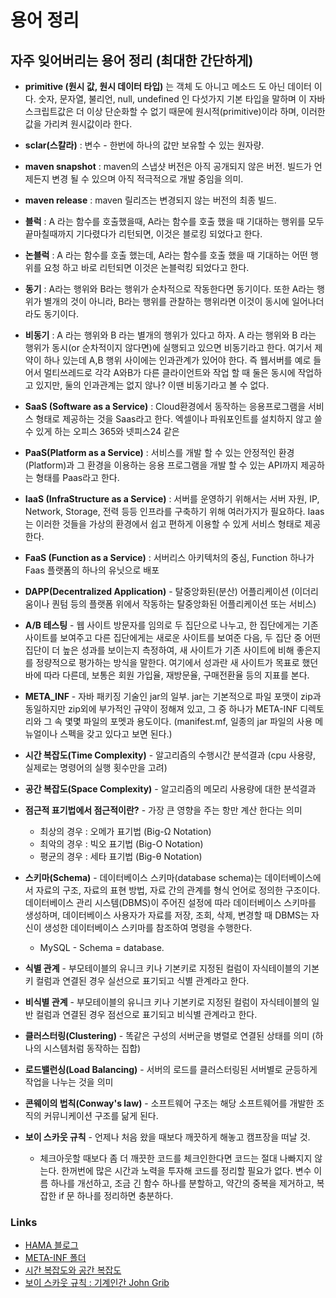 # 용어 정리

## 자주 잊어버리는 용어 정리 (최대한 간단하게)

- **primitive (원시 값, 원시 데이터 타입)** 는 객체 도 아니고  메소드 도 아닌 데이터 이다. 숫자, 문자열, 불리언, null, undefined 인 다섯가지 기본 타입을 말하며 이 자바스크립트값은 더 이상 단순화할 수 없기 때문에 원시적(primitive)이라 하며, 이러한 값을 가리켜 원시값이라 한다.

- **sclar(스칼라)** : 변수 - 한번에 하나의 값만 보유할 수 있는 원자량.

- **maven snapshot** : maven의 스냅샷 버전은 아직 공개되지 않은 버전. 빌드가 언제든지 변경 될 수 있으며 아직 적극적으로 개발 중임을 의미.

- **maven release** : maven 릴리즈는 변경되지 않는 버전의 최종 빌드.

- **블럭** : A 라는 함수를 호출했을때, A라는 함수를 호출 했을 때 기대하는 행위를 모두 끝마칠때까지 기다렸다가 리턴되면, 이것은 블로킹 되었다고 한다.

- **논블럭** : A 라는 함수를 호출 했는데, A라는 함수를 호출 했을 때 기대하는 어떤 행위를  요청 하고 바로 리턴되면 이것은 논블럭킹 되었다고 한다.

- **동기** : A라는 행위와  B라는 행위가 순차적으로 작동한다면 동기이다. 또한 A라는 행위가 별개의 것이 아니라, B라는 행위를 관찰하는 행위라면 이것이 동시에 일어나더라도 동기이다.

- **비동기** : A 라는 행위와 B 라는 별개의 행위가 있다고 하자. A 라는 행위와 B 라는 행위가 동시(or 순차적이지 않다면)에 실행되고 있으면 비동기라고 한다. 여기서 제약이 하나 있는데 A,B 행위 사이에는 인과관계가 있어야 한다. 즉 웹서버를 예로 들어서 멀티쓰레드로 각각 A와B가 다른 클라이언트와 작업 할 때 둘은 동시에 작업하고 있지만, 둘의 인과관계는 없지 않나? 이땐 비동기라고 볼 수 없다.

- **SaaS (Software as a Service)** : Cloud환경에서 동작하는 응용프로그램을 서비스 형태로 제공하는 것을 Saas라고 한다. 엑셀이나 파워포인트를 설치하지 않고 쓸 수 있게 하는 오피스 365와 넷피스24 같은

- **PaaS(Platform as a Service)** : 서비스를 개발 할 수 있는 안정적인 환경(Platform)과 그 환경을 이용하는 응용 프로그램을 개발 할 수 있는 API까지 제공하는 형태를 Paas라고 한다.

- **IaaS (InfraStructure as a Service)** : 서버를 운영하기 위해서는 서버 자원, IP, Network, Storage, 전력 등등 인프라를 구축하기 위해 여러가지가 필요하다. Iaas는 이러한 것들을 가상의 환경에서 쉽고 편하게 이용할 수 있게 서비스 형태로 제공한다.

- **FaaS (Function as a Service)** : 서버리스 아키텍처의 중심, Function 하나가 Faas 플랫폼의 하나의 유닛으로 배포

- **DAPP(Decentralized Application)** - 탈중앙화된(분산) 어플리케이션 (이더리움이나 퀀텀 등의 플랫폼 위에서 작동하는 탈중앙화된 어플리케이션 또는 서비스)

- **A/B 테스팅** - 웹 사이트 방문자를 임의로 두 집단으로 나누고, 한 집단에게는 기존 사이트를 보여주고 다른 집단에게는 새로운 사이트를 보여준 다음, 두 집단 중 어떤 집단이 더 높은 성과를 보이는지 측정하여, 새 사이트가 기존 사이트에 비해 좋은지를 정량적으로 평가하는 방식을 말한다. 여기에서 성과란 새 사이트가 목표로 했던 바에 따라 다른데, 보통은 회원 가입율, 재방문율, 구매전환율 등의 지표를 본다.

- **META_INF** - 자바 패키징 기술인 jar의 일부. jar는 기본적으로 파일 포맷이 zip과 동일하지만 zip외에 부가적인 규약이 정해져 있고, 그 중 하나가 META-INF 디렉토리와 그 속 몇몇 파일의 포멧과 용도이다. (manifest.mf, 일종의 jar 파일의 사용 메뉴얼이나 스펙을 갖고 있다고 보면 된다.)

- **시간 복잡도(Time Complexity)** - 알고리즘의 수행시간 분석결과 (cpu 사용량, 실제로는 명령어의 실행 횟수만을 고려)

- **공간 복잡도(Space Complexity)** - 알고리즘의 메모리 사용량에 대한 분석결과

- **점근적 표기법에서 점근적이란?** - 가장 큰 영향을 주는 항만 계산 한다는 의미
   - 최상의 경우 : 오메가 표기법 (Big-Ω Notation)
    - 최악의 경우 : 빅오 표기법 (Big-O Notation)
    - 평균의 경우 : 세타 표기법 (Big-θ Notation)

- **스키마(Schema)** -  데이터베이스 스키마(database schema)는 데이터베이스에서 자료의 구조, 자료의 표현 방법, 자료 간의 관계를 형식 언어로 정의한 구조이다. 데이터베이스 관리 시스템(DBMS)이 주어진 설정에 따라 데이터베이스 스키마를 생성하며, 데이터베이스 사용자가 자료를 저장, 조회, 삭제, 변경할 때 DBMS는 자신이 생성한 데이터베이스 스키마를 참조하여 명령을 수행한다.
    - MySQL - Schema = database.

- **식별 관계** - 부모테이블의 유니크 키나 기본키로 지정된 컬럼이 자식테이블의 기본키 컬럼과 연결된 경우
실선으로 표기되고 식별 관계라고 한다.

- **비식별 관계** - 부모테이블의 유니크 키나 기본키로 지정된 컬럼이 자식테이블의 일반 컬럼과 연결된 경우
점선으로 표기되고 비식별 관계라고 한다.

- **클러스터링(Clustering)** - 똑같은 구성의 서버군을 병렬로 연결된 상태를 의미 (하나의 시스템처럼 동작하는 집합)

- **로드밸런싱(Load Balancing)** - 서버의 로드를 클러스터링된 서버별로 균등하게 작업을 나누는 것을 의미

- **콘웨이의 법칙(Conway's law)** - 소프트웨어 구조는 해당 소프트웨어를 개발한 조직의 커뮤니케이션 구조를 닮게 된다.

- **보이 스카웃 규칙** - 언제나 처음 왔을 때보다 깨끗하게 해놓고 캠프장을 떠날 것.
    - 체크아웃할 때보다 좀 더 깨끗한 코드를 체크인한다면 코드는 절대 나빠지지 않는다. 한꺼번에 많은 시간과 노력을 투자해 코드를 정리할 필요가 없다. 변수 이름 하나를 개선하고, 조금 긴 함수 하나를 분할하고, 약간의 중복을 제거하고, 복잡한 if 문 하나를 정리하면 충분하다.

### Links
- [HAMA 블로그](http://hamait.tistory.com/930)
- [META-INF 폴더](http://digicom.tistory.com/165)
- [시간 복잡도와 공간 복잡도](http://ledgku.tistory.com/33 )
- [보이 스카웃 규칙 : 기계인간 John Grib](https://johngrib.github.io/wiki/Boy-Scout-Rule/)
